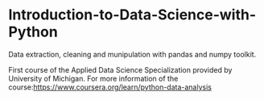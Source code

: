 # Introduction-to-Data-Science-with-Python

Data extraction, cleaning and munipulation with pandas and numpy toolkit.

First course of the Applied Data Science Specialization  provided by University of Michigan. For more information of the course:https://www.coursera.org/learn/python-data-analysis
